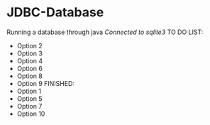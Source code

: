 # JDBC-Database
Running a database through java
*Connected to sqlite3*
TO DO LIST:
- Option 2
- Option 3
- Option 4
- Option 6
- Option 8
- Option 9
FINISHED:
- Option 1
- Option 5
- Option 7
- Option 10

